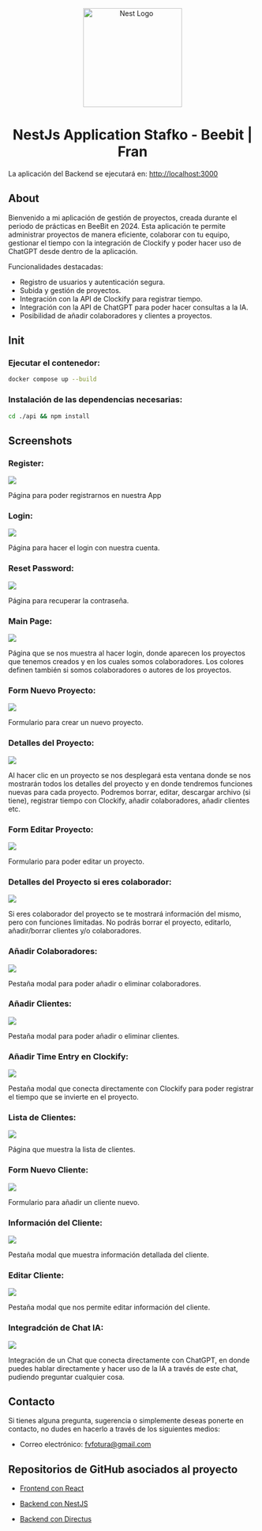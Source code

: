 <p align="center" style="padding-top: 3em">
  <a target="blank"><img src="https://beebit.es/wp-content/uploads/2017/07/marca-sin-bordes.png" width="200" alt="Nest Logo" /></a>
</p>

<h1 align="center">
NestJs Application Stafko - Beebit | Fran
</h1>

La aplicación del Backend se ejecutará en: [http://localhost:3000](http://localhost:3000)

## About

Bienvenido a mi aplicación de gestión de proyectos, creada durante el periodo de prácticas en BeeBit en 2024. Esta aplicación te permite administrar proyectos de manera eficiente, colaborar con tu equipo, gestionar el tiempo con la integración de Clockify y poder hacer uso de ChatGPT desde dentro de la aplicación.

Funcionalidades destacadas:

- Registro de usuarios y autenticación segura.
- Subida y gestión de proyectos.
- Integración con la API de Clockify para registrar tiempo.
- Integración con la API de ChatGPT para poder hacer consultas a la IA.
- Posibilidad de añadir colaboradores y clientes a proyectos.

## Init
### Ejecutar el contenedor:
```bash
docker compose up --build
```

### Instalación de las dependencias necesarias:
```bash
cd ./api && npm install
```

## Screenshots

### Register:

<img src="screenshots/Register.png">

Página para poder registrarnos en nuestra App

### Login:

<img src="screenshots/Login.png">

Página para hacer el login con nuestra cuenta.

### Reset Password:

<img src="screenshots/Recuperar password.png">

Página para recuperar la contraseña.

### Main Page:

<img src="screenshots/Main.png">

Página que se nos muestra al hacer login, donde aparecen los proyectos que tenemos creados y en los cuales somos colaboradores. Los colores definen también si somos colaboradores o autores de los proyectos.

### Form Nuevo Proyecto:

<img src="screenshots/Form nuevo proyecto.png">

Formulario para crear un nuevo proyecto.

### Detalles del Proyecto:

<img src="screenshots/Detalles.png">

Al hacer clic en un proyecto se nos desplegará esta ventana donde se nos mostrarán todos los detalles del proyecto y en donde tendremos funciones nuevas para cada proyecto. Podremos borrar, editar, descargar archivo (si tiene), registrar tiempo con Clockify, añadir colaboradores, añadir clientes etc.

### Form Editar Proyecto:

<img src="screenshots/Form editar proyecto.png">

Formulario para poder editar un proyecto.

### Detalles del Proyecto si eres colaborador:

<img src="screenshots/DetallesColab.png">

Si eres colaborador del proyecto se te mostrará información del mismo, pero con funciones limitadas. No podrás borrar el proyecto, editarlo, añadir/borrar clientes y/o colaboradores.

### Añadir Colaboradores:

<img src="screenshots/AddColab.png">

Pestaña modal para poder añadir o eliminar colaboradores.

### Añadir Clientes:

<img src="screenshots/AddCliente.png">

Pestaña modal para poder añadir o eliminar clientes.

### Añadir Time Entry en Clockify:

<img src="screenshots/AddTimeEntryClockify.png">

Pestaña modal que conecta directamente con Clockify para poder registrar el tiempo que se invierte en el proyecto.

### Lista de Clientes:

<img src="screenshots/ListaClientes.png">

Página que muestra la lista de clientes.

### Form Nuevo Cliente:

<img src="screenshots/Form nuevo cliente.png">

Formulario para añadir un cliente nuevo.

### Información del Cliente:

<img src="screenshots/InfoDetalladaCliente.png">

Pestaña modal que muestra información detallada del cliente.

### Editar Cliente:

<img src="screenshots/EditarCliente.png">

Pestaña modal que nos permite editar información del cliente.

### Integradción de Chat IA:

<img src="screenshots/Chat.png">

Integración de un Chat que conecta directamente con ChatGPT, en donde puedes hablar directamente y hacer uso de la IA a través de este chat, pudiendo preguntar cualquier cosa.

## Contacto

Si tienes alguna pregunta, sugerencia o simplemente deseas ponerte en contacto, no dudes en hacerlo a través de los siguientes medios:

- Correo electrónico: <a href="mailto:fvfotura@gmailcom">fvfotura@gmail.com</a>

## Repositorios de GitHub asociados al proyecto

- <a href="https://github.com/Frorve/Front">Frontend con React</a>

- <a href="https://github.com/Frorve/Back">Backend con NestJS</a>

- <a href="https://github.com/Frorve/Back-Directus">Backend con Directus</a>
